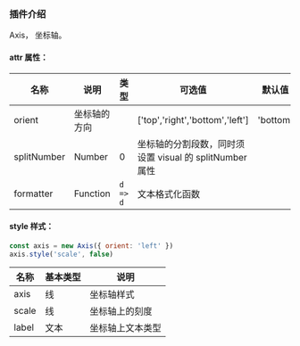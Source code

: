 ### 插件介绍

Axis， 坐标轴。

#### attr 属性：

| 名称        | 说明         | 类型     | 可选值                                                  | 默认值   |
| ----------- | ------------ | -------- | ------------------------------------------------------- | -------- |
| orient      | 坐标轴的方向 |          | ['top','right','bottom','left']                         | 'bottom' |
| splitNumber | Number       | 0        | 坐标轴的分割段数，同时须设置 visual 的 splitNumber 属性 |
| formatter   | Function     | `d => d` | 文本格式化函数                                          |

#### style 样式：

```javascript
const axis = new Axis({ orient: 'left' })
axis.style('scale', false)
```

| 名称  | 基本类型 | 说明             |
| ----- | -------- | ---------------- |
| axis  | 线       | 坐标轴样式       |
| scale | 线       | 坐标轴上的刻度   |
| label | 文本     | 坐标轴上文本类型 |

